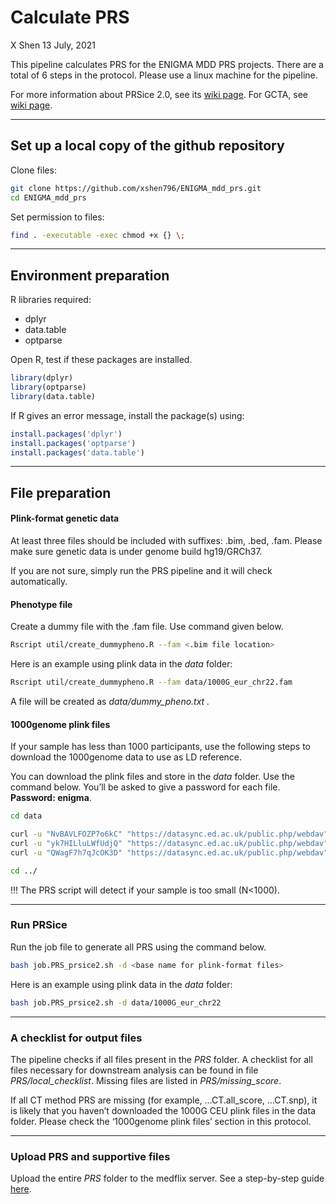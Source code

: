 Calculate PRS
================
X Shen
13 July, 2021

This pipeline calculates PRS for the ENIGMA MDD PRS projects. There are
a total of 6 steps in the protocol. Please use a linux machine for the
pipeline.

For more information about PRSice 2.0, see its [wiki
page](http://prsice.info/). For GCTA, see [wiki
page](https://cnsgenomics.com/software/gcta).

-----

## Set up a local copy of the github repository

Clone files:

``` bash
git clone https://github.com/xshen796/ENIGMA_mdd_prs.git
cd ENIGMA_mdd_prs
```

Set permission to files:

``` bash
find . -executable -exec chmod +x {} \;
```

-----

## Environment preparation

R libraries required:

  - dplyr
  - data.table
  - optparse

Open R, test if these packages are installed.

``` r
library(dplyr)
library(optparse)
library(data.table)
```

If R gives an error message, install the package(s) using:

``` r
install.packages('dplyr')
install.packages('optparse')
install.packages('data.table')
```

-----

## File preparation

#### Plink-format genetic data

At least three files should be included with suffixes: .bim, .bed, .fam.
Please make sure genetic data is under genome build hg19/GRCh37.

If you are not sure, simply run the PRS pipeline and it will check
automatically.

#### Phenotype file

Create a dummy file with the .fam file. Use command given below.

``` bash
Rscript util/create_dummypheno.R --fam <.bim file location>
```

Here is an example using plink data in the *data* folder:

``` bash
Rscript util/create_dummypheno.R --fam data/1000G_eur_chr22.fam
```

A file will be created as *data/dummy\_pheno.txt .*

#### 1000genome plink files

If your sample has less than 1000 participants, use the following steps
to download the 1000genome data to use as LD reference.

You can download the plink files and store in the *data* folder. Use the
command below. You’ll be asked to give a password for each file.
**Password: enigma**.

``` bash
cd data

curl -u "NvBAVLFOZP7o6kC" "https://datasync.ed.ac.uk/public.php/webdav" -o 1000g_CEU_plink.fam
curl -u "yk7HILluLWfUdjQ" "https://datasync.ed.ac.uk/public.php/webdav" -o 1000g_CEU_plink.bim
curl -u "QWagF7h7qJcOK3D" "https://datasync.ed.ac.uk/public.php/webdav" -o 1000g_CEU_plink.bed

cd ../
```

\!\!\! The PRS script will detect if your sample is too small (N\<1000).

-----

### Run PRSice

Run the job file to generate all PRS using the command below.

``` bash
bash job.PRS_prsice2.sh -d <base name for plink-format files>
```

Here is an example using plink data in the *data* folder:

``` bash
bash job.PRS_prsice2.sh -d data/1000G_eur_chr22
```

-----

### A checklist for output files

The pipeline checks if all files present in the *PRS* folder. A
checklist for all files necessary for downstream analysis can be found
in file *PRS/local\_checklist*. Missing files are listed in
*PRS/missing\_score*.

If all CT method PRS are missing (for example, …CT.all\_score, …CT.snp),
it is likely that you haven’t downloaded the 1000G CEU plink files in
the data folder. Please check the ‘1000genome plink files’ section in
this protocol.

-----

### Upload PRS and supportive files

Upload the entire *PRS* folder to the medflix server. See a step-by-step
guide
[here](https://github.com/xshen796/ENIGMA_mdd_prs/blob/main/docs/Accessing%20your%20folder%20on%20MediaFlux%20ENIGMA%20MDD%20storage%20system%20updated%20Aug2020%5B2%5D.pdf).

